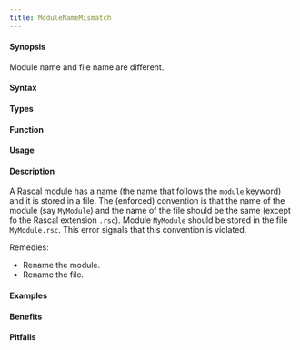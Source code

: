 ```yaml
---
title: ModuleNameMismatch
---
```


#### Synopsis

Module name and file name are different.

#### Syntax

#### Types

#### Function
       
#### Usage

#### Description

A Rascal module has a name (the name that follows the `module` keyword) and it is stored in a file.
The (enforced) convention is that the name of the module (say `MyModule`) and the name of the file should be the same
(except fo the Rascal extension `.rsc`). Module `MyModule` should be stored in the file `MyModule.rsc`.
This error signals that this convention is violated.

Remedies:

*  Rename the module.
*  Rename the file.

#### Examples

#### Benefits

#### Pitfalls


